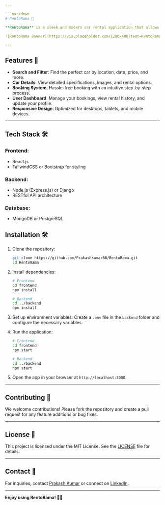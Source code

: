 ```yaml
---

```markdown
# RentoRama 🚗

**RentoRama** is a sleek and modern car rental application that allows users to search, filter, and book vehicles with ease. The app provides detailed car information, a seamless booking process, and user-friendly dashboards.

![RentoRama Banner](https://via.placeholder.com/1200x400?text=RentoRama+Car+Rental+App) <!-- Replace with your banner image -->

---
```


## Features 🌟

- **Search and Filter**: Find the perfect car by location, date, price, and more.
- **Car Details**: View detailed specifications, images, and rental options.
- **Booking System**: Hassle-free booking with an intuitive step-by-step process.
- **User Dashboard**: Manage your bookings, view rental history, and update your profile.
- **Responsive Design**: Optimized for desktops, tablets, and mobile devices.

---

## Tech Stack 🛠️

### Frontend:
- React.js
- TailwindCSS or Bootstrap for styling

### Backend:
- Node.js (Express.js) or Django
- RESTful API architecture

### Database:
- MongoDB or PostgreSQL


## Installation 🛠️

1. Clone the repository:
   ```bash
   git clone https://github.com/Prakashkumar88/RentoRama.git
   cd RentoRama
   ```

2. Install dependencies:
   ```bash
   # Frontend
   cd frontend
   npm install

   # Backend
   cd ../backend
   npm install
   ```

3. Set up environment variables:
   Create a `.env` file in the `backend` folder and configure the necessary variables.

4. Run the application:
   ```bash
   # Frontend
   cd frontend
   npm start

   # Backend
   cd ../backend
   npm start
   ```

5. Open the app in your browser at `http://localhost:3000`.

---

## Contributing 🤝

We welcome contributions! Please fork the repository and create a pull request for any feature additions or bug fixes.

---

## License 📜

This project is licensed under the MIT License. See the [LICENSE](LICENSE) file for details.

---

## Contact 📧

For inquiries, contact [Prakash Kumar](mailto:your-email@example.com) or connect on [LinkedIn](https://linkedin.com/in/your-profile).

---

**Enjoy using RentoRama!** 🚗✨
```

